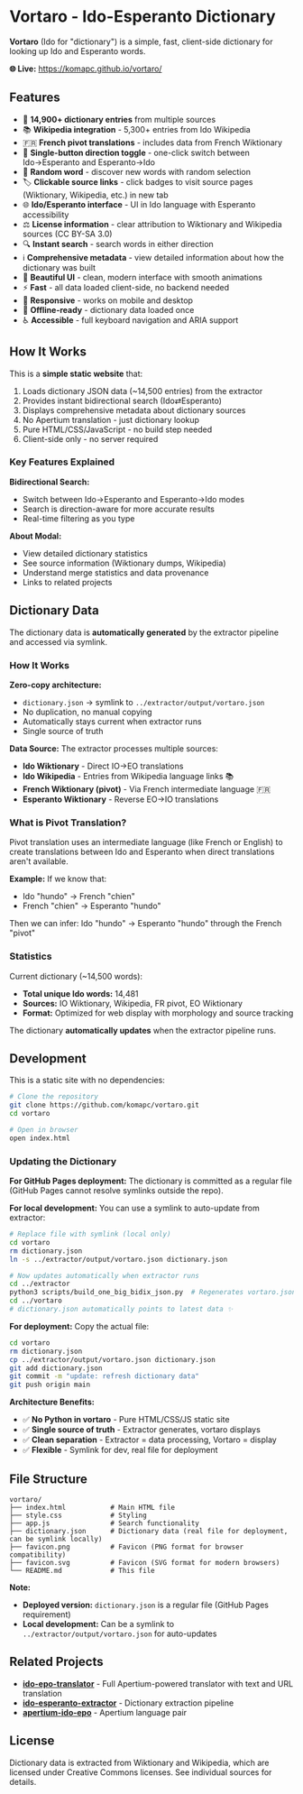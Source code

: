 # Vortaro - Ido-Esperanto Dictionary

**Vortaro** (Ido for "dictionary") is a simple, fast, client-side dictionary for looking up Ido and Esperanto words.

**🌐 Live:** https://komapc.github.io/vortaro/

## Features

- 📖 **14,900+ dictionary entries** from multiple sources
- 📚 **Wikipedia integration** - 5,300+ entries from Ido Wikipedia
- 🇫🇷 **French pivot translations** - includes data from French Wiktionary
- 🔄 **Single-button direction toggle** - one-click switch between Ido→Esperanto and Esperanto→Ido
- 🎲 **Random word** - discover new words with random selection
- 🏷️ **Clickable source links** - click badges to visit source pages (Wiktionary, Wikipedia, etc.) in new tab
- 🌐 **Ido/Esperanto interface** - UI in Ido language with Esperanto accessibility
- ⚖️ **License information** - clear attribution to Wiktionary and Wikipedia sources (CC BY-SA 3.0)
- 🔍 **Instant search** - search words in either direction
- ℹ️ **Comprehensive metadata** - view detailed information about how the dictionary was built
- 🎨 **Beautiful UI** - clean, modern interface with smooth animations
- ⚡ **Fast** - all data loaded client-side, no backend needed
- 📱 **Responsive** - works on mobile and desktop
- 💾 **Offline-ready** - dictionary data loaded once
- ♿ **Accessible** - full keyboard navigation and ARIA support

## How It Works

This is a **simple static website** that:
1. Loads dictionary JSON data (~14,500 entries) from the extractor
2. Provides instant bidirectional search (Ido⇄Esperanto)
3. Displays comprehensive metadata about dictionary sources
4. No Apertium translation - just dictionary lookup
5. Pure HTML/CSS/JavaScript - no build step needed
6. Client-side only - no server required

### Key Features Explained

**Bidirectional Search:**
- Switch between Ido→Esperanto and Esperanto→Ido modes
- Search is direction-aware for more accurate results
- Real-time filtering as you type

**About Modal:**
- View detailed dictionary statistics
- See source information (Wiktionary dumps, Wikipedia)
- Understand merge statistics and data provenance
- Links to related projects

## Dictionary Data

The dictionary data is **automatically generated** by the extractor pipeline and accessed via symlink.

### How It Works

**Zero-copy architecture:**
- `dictionary.json` → symlink to `../extractor/output/vortaro.json`
- No duplication, no manual copying
- Automatically stays current when extractor runs
- Single source of truth

**Data Source:** The extractor processes multiple sources:
- **Ido Wiktionary** - Direct IO→EO translations
- **Ido Wikipedia** - Entries from Wikipedia language links 📚
- **French Wiktionary (pivot)** - Via French intermediate language 🇫🇷
- **Esperanto Wiktionary** - Reverse EO→IO translations

### What is Pivot Translation?

Pivot translation uses an intermediate language (like French or English) to create translations between Ido and Esperanto when direct translations aren't available.

**Example:** If we know that:
- Ido "hundo" → French "chien"
- French "chien" → Esperanto "hundo"

Then we can infer: Ido "hundo" → Esperanto "hundo" through the French "pivot"

### Statistics

Current dictionary (~14,500 words):
- **Total unique Ido words:** 14,481
- **Sources:** IO Wiktionary, Wikipedia, FR pivot, EO Wiktionary
- **Format:** Optimized for web display with morphology and source tracking

The dictionary **automatically updates** when the extractor pipeline runs.

## Development

This is a static site with no dependencies:

```bash
# Clone the repository
git clone https://github.com/komapc/vortaro.git
cd vortaro

# Open in browser
open index.html
```

### Updating the Dictionary

**For GitHub Pages deployment:** The dictionary is committed as a regular file (GitHub Pages cannot resolve symlinks outside the repo).

**For local development:** You can use a symlink to auto-update from extractor:

```bash
# Replace file with symlink (local only)
cd vortaro
rm dictionary.json
ln -s ../extractor/output/vortaro.json dictionary.json

# Now updates automatically when extractor runs
cd ../extractor
python3 scripts/build_one_big_bidix_json.py  # Regenerates vortaro.json
cd ../vortaro
# dictionary.json automatically points to latest data ✨
```

**For deployment:** Copy the actual file:
```bash
cd vortaro
rm dictionary.json
cp ../extractor/output/vortaro.json dictionary.json
git add dictionary.json
git commit -m "update: refresh dictionary data"
git push origin main
```

**Architecture Benefits:**
- ✅ **No Python in vortaro** - Pure HTML/CSS/JS static site
- ✅ **Single source of truth** - Extractor generates, vortaro displays
- ✅ **Clean separation** - Extractor = data processing, Vortaro = display
- ✅ **Flexible** - Symlink for dev, real file for deployment

## File Structure

```
vortaro/
├── index.html           # Main HTML file
├── style.css            # Styling
├── app.js               # Search functionality
├── dictionary.json      # Dictionary data (real file for deployment, can be symlink locally)
├── favicon.png          # Favicon (PNG format for browser compatibility)
├── favicon.svg          # Favicon (SVG format for modern browsers)
└── README.md            # This file
```

**Note:** 
- **Deployed version:** `dictionary.json` is a regular file (GitHub Pages requirement)
- **Local development:** Can be a symlink to `../extractor/output/vortaro.json` for auto-updates

## Related Projects

- **[ido-epo-translator](https://github.com/komapc/ido-epo-translator)** - Full Apertium-powered translator with text and URL translation
- **[ido-esperanto-extractor](https://github.com/komapc/ido-esperanto-extractor)** - Dictionary extraction pipeline
- **[apertium-ido-epo](https://github.com/komapc/apertium-ido-epo)** - Apertium language pair

## License

Dictionary data is extracted from Wiktionary and Wikipedia, which are licensed under Creative Commons licenses. See individual sources for details.

